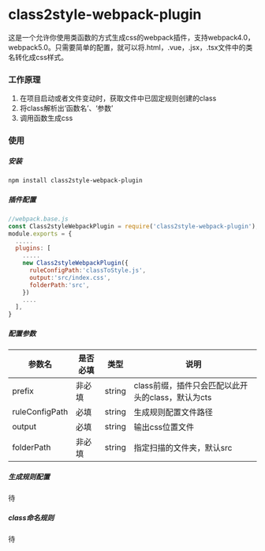 # class2style-webpack-plugin
这是一个允许你使用类函数的方式生成css的webpack插件，支持webpack4.0，webpack5.0。只需要简单的配置，就可以将.html，.vue，.jsx，.tsx文件中的类名转化成css样式。

### 工作原理
1. 在项目启动或者文件变动时，获取文件中已固定规则创建的class
2. 将class解析出‘函数名’、‘参数’
3. 调用函数生成css

### 使用

##### 安装

```bash
npm install class2style-webpack-plugin
```

##### 插件配置

```javascript
//webpack.base.js
const Class2styleWebpackPlugin = require('class2style-webpack-plugin');
module.exports = {
  .....
  plugins: [
    .....
    new Class2styleWebpackPlugin({
      ruleConfigPath:'classToStyle.js',
      output:'src/index.css',
      folderPath:'src',
    })
    ....
  ],
}
```

##### 配置参数

| 参数名         | 是否必填 | 类型   | 说明                                              |
| -------------- | -------- | ------ | ------------------------------------------------- |
| prefix         | 非必填   | string | class前缀，插件只会匹配以此开头的class，默认为cts |
| ruleConfigPath | 必填     | string | 生成规则配置文件路径                              |
| output         | 必填     | string | 输出css位置文件                                   |
| folderPath     | 非必填   | string | 指定扫描的文件夹，默认src                         |

##### 生成规则配置

待

##### class命名规则

待
